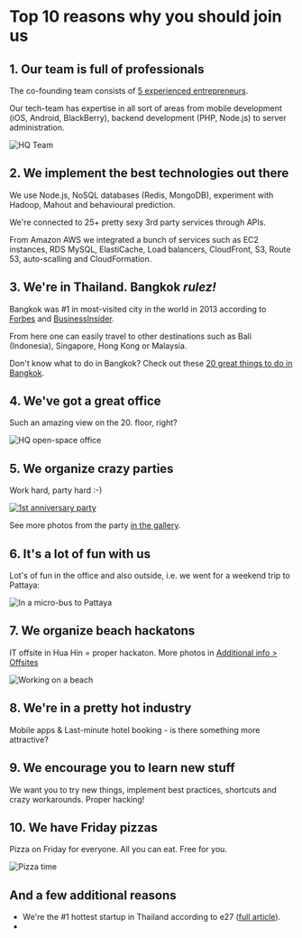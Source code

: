 # Top 10 reasons why you should join us

## 1. Our team is full of professionals

The co-founding team consists of [5 experienced entrepreneurs](http://www.hotelquickly.com/about-us).

Our tech-team has expertise in all sort of areas from mobile development (iOS, Android, BlackBerry), backend development (PHP, Node.js) to server administration.

![HQ Team](https://raw.githubusercontent.com/HotelQuickly/WeAreHiring/master/images/hq-team-in-meeting-room.jpg)

## 2. We implement the best technologies out there

We use Node.js, NoSQL databases (Redis, MongoDB), experiment with Hadoop, Mahout and behavioural prediction.

We're connected to 25+ pretty sexy 3rd party services through APIs.

From Amazon AWS we integrated a bunch of services such as EC2 instances, RDS MySQL, ElastiCache, Load balancers, CloudFront, S3, Route 53, auto-scalling and CloudFormation.

## 3. We're in Thailand. Bangkok *rulez!*

Bangkok was #1 in most-visited city in the world in 2013 according to [Forbes](http://www.forbes.com/pictures/efik45iifi/most-visited-cities-in-the-world-2013-21/) and [BusinessInsider](http://www.businessinsider.com/most-popular-tourist-destinations-2013-2013-6#1-bangkok-the-number-one-tourist-destination-this-year-1598-million-people-will-visit-bangkok-spending-upwards-of-143-billion-20).

From here one can easily travel to other destinations such as Bali (Indonesia), Singapore, Hong Kong or Malaysia.

Don't know what to do in Bangkok? Check out these [20 great things to do in Bangkok](http://www.timeout.com/bangkok/features/497/20-great-things-to-do-in-bangkok).

## 4. We've got a great office

Such an amazing view on the 20. floor, right?

![HQ open-space office](https://raw.githubusercontent.com/HotelQuickly/WeAreHiring/master/images/open-space-office.jpg)

## 5. We organize crazy parties

Work hard, party hard :-)

[![1st anniversary party](https://raw.githubusercontent.com/HotelQuickly/WeAreHiring/master/images/1st-anniversary-party-abhi-gin-jovan-jovel.jpg)](https://plus.google.com/photos/100392005626903871747/albums/6014406468923735649)

See more photos from the party [in the gallery](https://plus.google.com/photos/100392005626903871747/albums/6014406468923735649).

## 6. It's a lot of fun with us

Lot's of fun in the office and also outside, i.e. we went for a weekend trip to Pattaya:

![In a micro-bus to Pattaya](https://raw.githubusercontent.com/HotelQuickly/WeAreHiring/master/images/in-a-bus-to-pattaya.jpg)

## 7. We organize beach hackatons

IT offsite in Hua Hin = proper hackaton. More photos in [Additional info > Offsites](https://github.com/HotelQuickly/WeAreHiring/blob/master/additional-info/offsites.md)

![Working on a beach](https://raw.githubusercontent.com/HotelQuickly/WeAreHiring/master/images/it-offsite-beach-1.jpg)

## 8. We're in a pretty hot industry

Mobile apps & Last-minute hotel booking - is there something more attractive?

## 9. We encourage you to learn new stuff

We want you to try new things, implement best practices, shortcuts and crazy workarounds. Proper hacking!

## 10. We have Friday pizzas 

Pizza on Friday for everyone. All you can eat. Free for you.

![Pizza time](https://raw.githubusercontent.com/HotelQuickly/WeAreHiring/master/images/pizza.jpg)

## And a few additional reasons

* We're the #1 hottest startup in Thailand according to e27 ([full article](http://e27.co/5-startups-in-thailand-you-need-to-watch-out-for-in-2014-20140718/)).
* 


